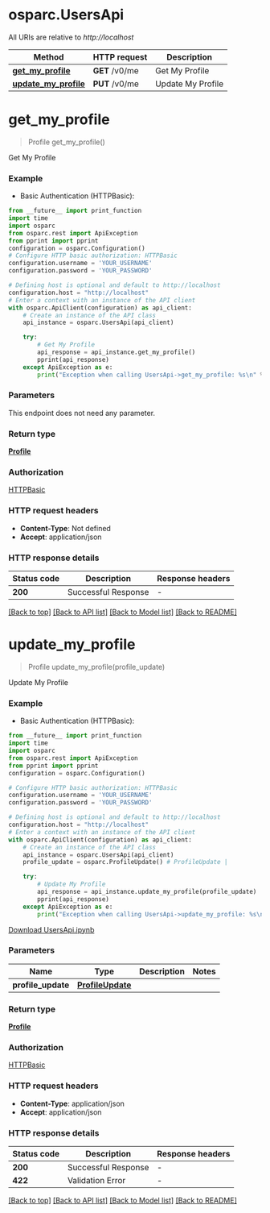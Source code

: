 # osparc.UsersApi

All URIs are relative to *http://localhost*

| Method                                                 | HTTP request   | Description       |
| ------------------------------------------------------ | -------------- | ----------------- |
| [**get_my_profile**](UsersApi.md#get_my_profile)       | **GET** /v0/me | Get My Profile    |
| [**update_my_profile**](UsersApi.md#update_my_profile) | **PUT** /v0/me | Update My Profile |


# **get_my_profile**
> Profile get_my_profile()

Get My Profile

### Example

* Basic Authentication (HTTPBasic):


```python
from __future__ import print_function
import time
import osparc
from osparc.rest import ApiException
from pprint import pprint
configuration = osparc.Configuration()
# Configure HTTP basic authorization: HTTPBasic
configuration.username = 'YOUR_USERNAME'
configuration.password = 'YOUR_PASSWORD'

# Defining host is optional and default to http://localhost
configuration.host = "http://localhost"
# Enter a context with an instance of the API client
with osparc.ApiClient(configuration) as api_client:
    # Create an instance of the API class
    api_instance = osparc.UsersApi(api_client)

    try:
        # Get My Profile
        api_response = api_instance.get_my_profile()
        pprint(api_response)
    except ApiException as e:
        print("Exception when calling UsersApi->get_my_profile: %s\n" % e)
```

### Parameters
This endpoint does not need any parameter.

### Return type

[**Profile**](Profile.md)

### Authorization

[HTTPBasic](../README.md#HTTPBasic)

### HTTP request headers

 - **Content-Type**: Not defined
 - **Accept**: application/json

### HTTP response details
| Status code | Description         | Response headers |
| ----------- | ------------------- | ---------------- |
| **200**     | Successful Response | -                |

[[Back to top]](#) [[Back to API list]](../README.md#documentation-for-api-endpoints) [[Back to Model list]](../README.md#documentation-for-models) [[Back to README]](../README.md)

# **update_my_profile**
> Profile update_my_profile(profile_update)

Update My Profile

### Example

* Basic Authentication (HTTPBasic):


```python
from __future__ import print_function
import time
import osparc
from osparc.rest import ApiException
from pprint import pprint
configuration = osparc.Configuration()

# Configure HTTP basic authorization: HTTPBasic
configuration.username = 'YOUR_USERNAME'
configuration.password = 'YOUR_PASSWORD'

# Defining host is optional and default to http://localhost
configuration.host = "http://localhost"
# Enter a context with an instance of the API client
with osparc.ApiClient(configuration) as api_client:
    # Create an instance of the API class
    api_instance = osparc.UsersApi(api_client)
    profile_update = osparc.ProfileUpdate() # ProfileUpdate |

    try:
        # Update My Profile
        api_response = api_instance.update_my_profile(profile_update)
        pprint(api_response)
    except ApiException as e:
        print("Exception when calling UsersApi->update_my_profile: %s\n" % e)
```
[Download UsersApi.ipynb](code_samples/UsersApi.ipynb ':ignore:')


### Parameters

| Name               | Type                                  | Description | Notes |
| ------------------ | ------------------------------------- | ----------- | ----- |
| **profile_update** | [**ProfileUpdate**](ProfileUpdate.md) |             |

### Return type

[**Profile**](Profile.md)

### Authorization

[HTTPBasic](../README.md#HTTPBasic)

### HTTP request headers

 - **Content-Type**: application/json
 - **Accept**: application/json

### HTTP response details
| Status code | Description         | Response headers |
| ----------- | ------------------- | ---------------- |
| **200**     | Successful Response | -                |
| **422**     | Validation Error    | -                |

[[Back to top]](#) [[Back to API list]](../README.md#documentation-for-api-endpoints) [[Back to Model list]](../README.md#documentation-for-models) [[Back to README]](../README.md)


